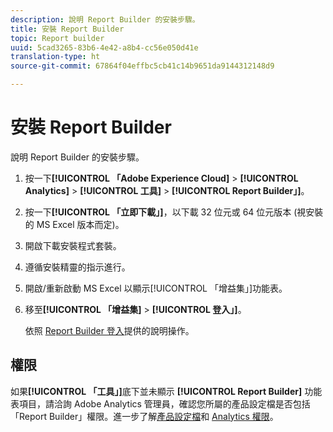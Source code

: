 ```yaml
---
description: 說明 Report Builder 的安裝步驟。
title: 安裝 Report Builder
topic: Report builder
uuid: 5cad3265-83b6-4e42-a8b4-cc56e050d41e
translation-type: ht
source-git-commit: 67864f04effbc5cb41c14b9651da9144312148d9

---
```



# 安裝 Report Builder

說明 Report Builder 的安裝步驟。

1. 按一下&#x200B;**[!UICONTROL 「Adobe Experience Cloud]** > **[!UICONTROL Analytics]** > **[!UICONTROL 工具]** > **[!UICONTROL Report Builder」]**。
1. 按一下&#x200B;**[!UICONTROL 「立即下載」]**，以下載 32 位元或 64 位元版本 (視安裝的 MS Excel 版本而定)。
1. 開啟下載安裝程式套裝。
1. 遵循安裝精靈的指示進行。
1. 開啟/重新啟動 MS Excel 以顯示[!UICONTROL 「增益集」]功能表。
1. 移至&#x200B;**[!UICONTROL 「增益集]** > **[!UICONTROL 登入」]**。

   依照 [Report Builder 登入](/help/analyze/report-builder/setup/login.md)提供的說明操作。

## 權限

如果&#x200B;**[!UICONTROL 「工具」]**&#x200B;底下並未顯示 **[!UICONTROL Report Builder]** 功能表項目，請洽詢 Adobe Analytics 管理員，確認您所屬的產品設定檔是否包括「Report Builder」權限。進一步了解[產品設定檔](https://docs.adobe.com/content/help/zh-Hant/analytics/admin/admin-console/permissions/product-profile.html)和 [Analytics 權限](https://docs.adobe.com/content/help/zh-Hant/analytics/admin/admin-console/permissions/analytics-tools.html)。
